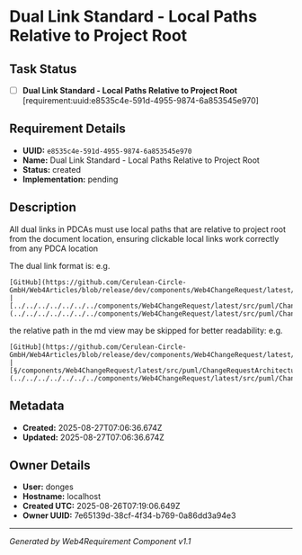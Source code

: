 # Dual Link Standard - Local Paths Relative to Project Root

## Task Status
- [ ] **Dual Link Standard - Local Paths Relative to Project Root** [requirement:uuid:e8535c4e-591d-4955-9874-6a853545e970]

## Requirement Details

- **UUID:** `e8535c4e-591d-4955-9874-6a853545e970`
- **Name:** Dual Link Standard - Local Paths Relative to Project Root
- **Status:** created
- **Implementation:** pending

## Description

All dual links in PDCAs must use local paths that are relative to project root from the document location, ensuring clickable local links work correctly from any PDCA location

The dual link format is: e.g.
```
[GitHub](https://github.com/Cerulean-Circle-GmbH/Web4Articles/blob/release/dev/components/Web4ChangeRequest/latest/src/puml/ChangeRequestArchitecture.puml) | [../../../../../../../components/Web4ChangeRequest/latest/src/puml/ChangeRequestArchitecture.puml](../../../../../../../components/Web4ChangeRequest/latest/src/puml/ChangeRequestArchitecture.puml)
```

the relative path in the md view may be skipped for better readability: e.g.
```
[GitHub](https://github.com/Cerulean-Circle-GmbH/Web4Articles/blob/release/dev/components/Web4ChangeRequest/latest/src/puml/ChangeRequestArchitecture.puml) | [§/components/Web4ChangeRequest/latest/src/puml/ChangeRequestArchitecture.puml](../../../../../../../components/Web4ChangeRequest/latest/src/puml/ChangeRequestArchitecture.puml)
```

## Metadata

- **Created:** 2025-08-27T07:06:36.674Z
- **Updated:** 2025-08-27T07:06:36.674Z

## Owner Details

- **User:** donges
- **Hostname:** localhost
- **Created UTC:** 2025-08-26T07:19:06.649Z
- **Owner UUID:** 7e65139d-38cf-4f34-b769-0a86dd3a94e3

---

*Generated by Web4Requirement Component v1.1*